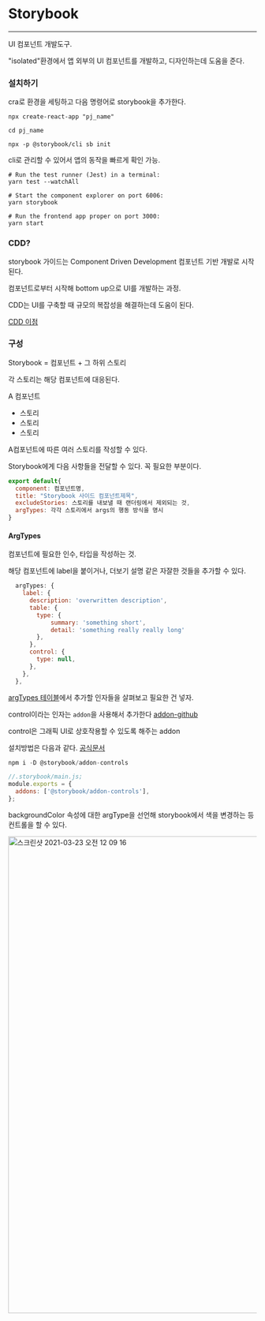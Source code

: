 # Storybook

---



UI 컴포넌트 개발도구.

"isolated"환경에서 앱 외부의 UI 컴포넌트를 개발하고, 디자인하는데 도움을 준다.





### 설치하기

cra로 환경을 세팅하고 다음 명령어로 storybook을 추가한다.



```shell
npx create-react-app "pj_name"

cd pj_name

npx -p @storybook/cli sb init
```

cli로 관리할 수 있어서 앱의 동작을 빠르게 확인 가능.

```shell
# Run the test runner (Jest) in a terminal:
yarn test --watchAll

# Start the component explorer on port 6006:
yarn storybook

# Run the frontend app proper on port 3000:
yarn start
```









### CDD?

storybook 가이드는 Component Driven Development 컴포넌트 기반 개발로 시작된다.

컴포넌트로부터 시작해 bottom up으로 UI를 개발하는 과정.

CDD는 UI를 구축할 때 규모의 복잡성을 해결하는데 도움이 된다.

[CDD 이점](https://velog.io/@yesdoing/%EB%B2%88%EC%97%AD-Component-Driven-Development-udjzqwqgay)







### 구성

Storybook = 컴포넌트 + 그 하위 스토리

각 스토리는 해당 컴포넌트에 대응된다.

A 컴포넌트

- 스토리
- 스토리
- 스토리

A컴포넌트에 따른 여러 스토리를 작성할 수 있다.



Storybook에게 다음 사항들을 전달할 수 있다. 꼭 필요한 부분이다.

```js
export default{
  component: 컴포넌트명,
  title: "Storybook 사이드 컴포넌트제목",
  excludeStories: 스토리를 내보낼 때 랜더링에서 제외되는 것,
  argTypes: 각각 스토리에서 args의 행동 방식을 명시
}
```



#### ArgTypes

컴포넌트에 필요한 인수, 타입을 작성하는 것.

해당 컴포넌트에 label을 붙이거나, 더보기 설명 같은 자잘한 것들을 추가할 수 있다.

```js
  argTypes: {
    label: {
      description: 'overwritten description',
      table: {
        type: { 
            summary: 'something short', 
            detail: 'something really really long' 
        },
      },
      control: {
        type: null,
      },
    },
  },
```

[argTypes 테이블](https://storybook.js.org/docs/react/writing-docs/doc-blocks#argstable)에서 추가할 인자들을 살펴보고 필요한 건 넣자.

control이라는 인자는 `addon`을 사용해서 추가한다 [addon-github](https://github.com/storybookjs/storybook/tree/next/addons/controls)

control은 그래픽 UI로 상호작용할 수 있도록 해주는 addon

설치방법은 다음과 같다. [공식문서](https://storybook.js.org/docs/react/essentials/controls)

```js
npm i -D @storybook/addon-controls

//.storybook/main.js;
module.exports = {
  addons: ['@storybook/addon-controls'],
};
```



backgroundColor 속성에 대한 argType을 선언해 storybook에서 색을 변경하는 등 컨트롤을 할 수 있다.



<img width="967" alt="스크린샷 2021-03-23 오전 12 09 16" src="https://user-images.githubusercontent.com/55486644/112011855-031ea180-8b6c-11eb-97a3-653b37474a2a.png">

